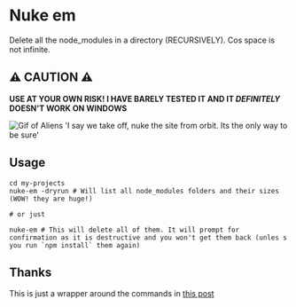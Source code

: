 # Nuke em

Delete all the node_modules in a directory (RECURSIVELY). Cos space is not infinite.

## ⚠️ CAUTION ⚠️
**USE AT YOUR OWN RISK! I HAVE BARELY TESTED IT AND IT *DEFINITELY* DOESN'T WORK ON WINDOWS**

![Gif of Aliens 'I say we take off, nuke the site from orbit. Its the only way to be sure'](https://media.giphy.com/media/VrgQym2lOjIZy/giphy.gif)

## Usage

```shell
cd my-projects
nuke-em -dryrun # Will list all node_modules folders and their sizes (WOW! they are huge!)

# or just

nuke-em # This will delete all of them. It will prompt for confirmation as it is destructive and you won't get them back (unles s you run `npm install` them again)
```

## Thanks
This is just a wrapper around the commands in [this post](https://trilon.io/blog/how-to-delete-all-nodemodules-recursively#Mac-Linux-)